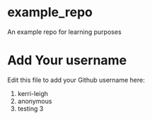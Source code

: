 # example_repo
An example repo for learning purposes
# Add Your username
Edit this file to add your Github username here:
1. kerri-leigh
2. anonymous
3. testing 3
